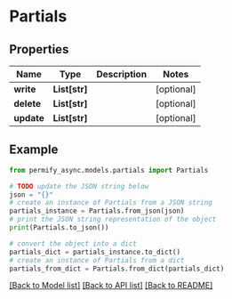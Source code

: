# Partials


## Properties

Name | Type | Description | Notes
------------ | ------------- | ------------- | -------------
**write** | **List[str]** |  | [optional] 
**delete** | **List[str]** |  | [optional] 
**update** | **List[str]** |  | [optional] 

## Example

```python
from permify_async.models.partials import Partials

# TODO update the JSON string below
json = "{}"
# create an instance of Partials from a JSON string
partials_instance = Partials.from_json(json)
# print the JSON string representation of the object
print(Partials.to_json())

# convert the object into a dict
partials_dict = partials_instance.to_dict()
# create an instance of Partials from a dict
partials_from_dict = Partials.from_dict(partials_dict)
```
[[Back to Model list]](../README.md#documentation-for-models) [[Back to API list]](../README.md#documentation-for-api-endpoints) [[Back to README]](../README.md)


